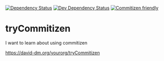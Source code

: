 [![Dependency Status](https://david-dm.org/yourorg/tryCommitizen.svg)](https://david-dm.org/yourorg/tryCommitizen/?type=dev)
[![Dev Dependency Status](https://david-dm.org/yourorg/tryCommitizen/dev-status.svg)](https://david-dm.org/yourorg/tryCommitizen/?type=dev)
[![Commitizen friendly](https://img.shields.io/badge/commitizen-friendly-brightgreen.svg)](http://commitizen.github.io/cz-cli/)

# tryCommitizen
I want to learn about using commitizen

https://david-dm.org/yourorg/tryCommitizen

